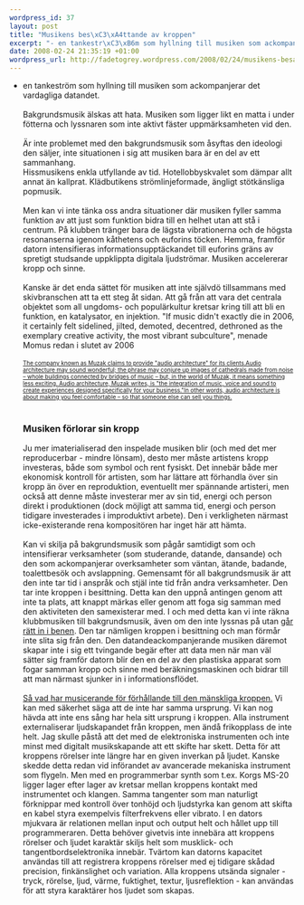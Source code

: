 ```yaml
--- 
wordpress_id: 37
layout: post
title: "Musikens bes\xC3\xA4ttande av kroppen"
excerpt: "- en tankestr\xC3\xB6m som hyllning till musiken som ackompanjerar det vardagliga datandet."
date: 2008-02-24 21:35:19 +01:00
wordpress_url: http://fadetogrey.wordpress.com/2008/02/24/musikens-besattande-av-kroppen/
---
```

- en tankeström som hyllning till musiken som ackompanjerar det vardagliga datandet.<br /><br />Bakgrundsmusik älskas att hata. Musiken som ligger likt en matta i under fötterna och lyssnaren som inte aktivt fäster uppmärksamheten vid den.<br /><br />Är inte problemet med den bakgrundsmusik som åsyftas den ideologi den säljer, inte situationen i sig att musiken bara är en del av ett sammanhang. <br />Hissmusikens enkla utfyllande av tid. Hotellobbyskvalet som dämpar allt annat än kallprat. Klädbutikens strömlinjeformade, ängligt stötkänsliga popmusik. <br /><br />Men kan vi inte tänka oss andra situationer där musiken fyller samma funktion av att just som funktion bidra till en helhet utan att stå i centrum. På klubben tränger bara de lägsta vibrationerna och de högsta resonanserna igenom kåthetens och euforins töcken. Hemma, framför datorn intensifieras informationsupptäckandet till euforins gräns av spretigt studsande uppklippta digitala ljudströmar. Musiken accelererar kropp och sinne.<br /><br />Kanske är det enda sättet för musiken att inte självdö tillsammans med skivbranschen att ta ett steg åt sidan. Att gå från att vara det centrala objektet som all ungdoms- och populärkultur kretsar kring till att bli en funktion, en katalysator, en injektion. <a>"If music didn't exactly die in 2006, it certainly felt sidelined, jilted, demoted, decentred, dethroned as the exemplary creative activity, the most vibrant subculture"</a>, menade Momus redan i slutet av 2006<br /><br /><font size="1"><a href="http://bldgblog.blogspot.com/2007/08/audio-architecture.html" id="rgma">The company known as Muzak claims to provide "audio architecture" for its clients.Audio architecture may sound wonderful; the phrase may conjure up images of cathedrals made from noise – whole buildings connected by bridges of music – but, in the world of Muzak, it means something less exciting. Audio architecture, Muzak writes, is "the integration of music, voice and sound to create experiences designed specifically for your business."In other words, audio architecture is about making you feel comfortable – so that someone else can sell you things.</a></font><br /><br /><h3><font size="3">Musiken förlorar sin kropp</font></h3>Ju mer imaterialiserad den inspelade musiken blir (och med det mer reproducerbar - mindre lönsam), desto mer måste artistens kropp investeras, både som symbol och rent fysiskt. Det innebär både mer ekonomisk kontroll för artisten, som har lättare att förhandla över sin kropp än över en reproduktion, eventuellt mer spännande artisteri, men också att denne måste investerar mer av sin tid, energi och person direkt i produktionen (dock möjligt att samma tid, energi och person tidigare investerades i improduktivt arbete). Den i verkligheten närmast icke-existerande rena kompositören har inget här att hämta.<br /><br />Kan vi skilja på bakgrundsmusik som pågår samtidigt som och intensifierar  verksamheter (som studerande, datande, dansande) och den som ackompanjerar overksamheter som väntan, ätande, badande, toalettbesök och avslappning. Gemensamt för all bakgrundsmusik är att den inte tar tid i anspråk och stjäl inte tid från andra verksamheter. Den tar inte kroppen i besittning. Detta kan den uppnå antingen genom att inte ta plats, att knappt märkas eller genom att foga sig samman med den aktiviteten den samexisterar med. I och med detta kan vi inte räkna klubbmusiken till bakgrundsmusik, även om den inte lyssnas på utan <a title="går rätt in i benen" href="http://copyriot.se/2007/09/14/friedrich-kittler-om-musik-och-matematik/" id="v6">går rätt in i benen</a>. Den tar nämligen kroppen i besittning och man förmår inte slita sig från den. Den datandeackompanjerande musiken däremot skapar inte i sig ett tvingande begär efter att data men när man väl sätter sig framför datorn blir den en del av den plastiska apparat som fogar samman kropp och sinne med beräkningsmaskinen och bidrar till att man närmast sjunker in i informationsflödet.<br /><br /><a title="Så vad har musicerande för förhållande till den mänskliga kroppen." href="http://fadetogrey.wordpress.com/2007/01/16/the-sound-of-war-in-the-noise-of-music/" id="l-w8">Så vad har musicerande för förhållande till den mänskliga kroppen.</a> Vi kan med säkerhet säga att de inte har samma ursprung. Vi kan nog hävda att inte ens sång har hela sitt ursprung i kroppen. Alla instrument externaliserar ljudskapandet från kroppen, men ändå frikopplass de inte helt. Jag skulle påstå att det med de elektroniska instrumenten och inte minst med digitalt musikskapande att ett skifte har skett. Detta för att kroppens rörelser inte längre har en given inverkan på ljudet. Kanske skedde detta redan vid införandet av avancerade mekaniska instrument som flygeln. Men med en programmerbar synth som t.ex. Korgs MS-20 ligger lager efter lager av kretsar mellan kroppens kontakt med instrumentet och klangen. Samma tangenter som man naturligt förknippar med kontroll över tonhöjd och ljudstyrka kan genom att skifta en kabel styra exempelvis filterfrekvens eller vibrato. I en dators mjukvara är relationen mellan input och output helt och hållet upp till programmeraren. Detta behöver givetvis inte innebära att kroppens rörelser och ljudet karaktär skiljs helt som musklick- och tangentbordselektronika innebär. Tvärtom kan datorns kapacitet användas till att registrera kroppens rörelser med ej tidigare skådad precision, finkänslighet och variation. Alla kroppens utsända signaler - tryck, rörelse, ljud, värme, fuktighet, textur, ljusreflektion - kan användas för att styra karaktärer hos ljudet som skapas. <br />      <br /><br /><br /><br />
